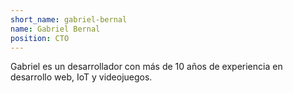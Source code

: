 ```yaml
---
short_name: gabriel-bernal
name: Gabriel Bernal
position: CTO
---
```

Gabriel es un desarrollador con más de 10 años de experiencia en desarrollo web, IoT y videojuegos.
